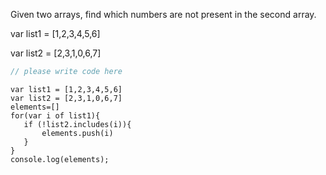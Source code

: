 Given two arrays, find which numbers are not present in the second array.

var list1 = [1,2,3,4,5,6]

var list2 = [2,3,1,0,6,7]

```javascript
// please write code here
```

```solution
var list1 = [1,2,3,4,5,6]
var list2 = [2,3,1,0,6,7]
elements=[]
for(var i of list1){
   if (!list2.includes(i)){
       elements.push(i)
   }
}
console.log(elements);
```

